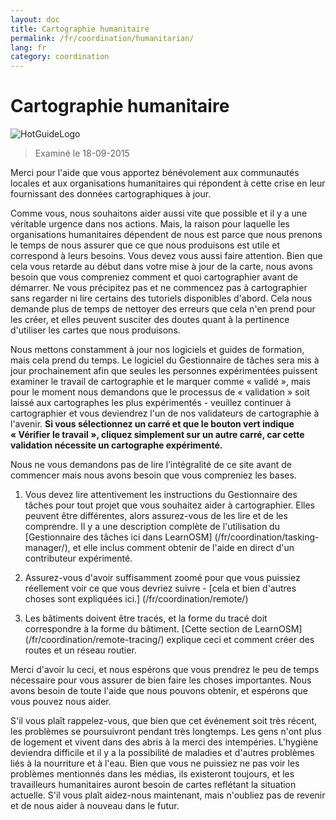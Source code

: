 ```yaml
---
layout: doc
title: Cartographie humanitaire
permalink: /fr/coordination/humanitarian/
lang: fr
category: coordination
---
```


# Cartographie humanitaire

![HotGuideLogo](/images/hot-logo.png)

> Examiné le 18-09-2015

Merci pour l'aide que vous apportez bénévolement aux communautés locales et aux organisations humanitaires qui répondent à cette crise en leur fournissant des données cartographiques à jour.  

Comme vous, nous souhaitons aider aussi vite que possible et il y a une véritable urgence dans nos actions. Mais, la raison pour laquelle les organisations humanitaires dépendent de nous est parce que nous prenons le temps de nous assurer que ce que nous produisons est utile et correspond à leurs besoins. Vous devez vous aussi faire attention. Bien que cela vous retarde au début dans votre mise à jour de la carte, nous avons besoin que vous compreniez comment et quoi cartographier avant de démarrer. Ne vous précipitez pas et ne commencez pas à cartographier sans regarder ni lire certains des tutoriels disponibles d'abord. Cela nous demande plus de temps de nettoyer des erreurs que cela n'en prend pour les créer, et elles peuvent susciter des doutes quant à la pertinence d'utiliser les cartes que nous produisons.  

Nous mettons constamment à jour nos logiciels et guides de formation, mais cela prend du temps. Le logiciel du Gestionnaire de tâches sera mis à jour prochainement afin que seules les personnes expérimentées puissent examiner le travail de cartographie et le marquer comme « validé », mais pour le moment nous demandons que le processus de « validation » soit laissé aux cartographes les plus expérimentés - veuillez continuer à cartographier et vous deviendrez l'un de nos validateurs de cartographie à l'avenir. **Si vous sélectionnez un carré et que le bouton vert indique « Vérifier le travail », cliquez simplement sur un autre carré, car cette validation nécessite un cartographe expérimenté.**  

Nous ne vous demandons pas de lire l’intégralité de ce site avant de commencer mais nous avons besoin que vous compreniez les bases.  

1. Vous devez lire attentivement les instructions du Gestionnaire des tâches pour tout projet que vous souhaitez aider à cartographier. Elles peuvent être différentes, alors assurez-vous de les lire et de les comprendre. Il y a une description complète de l'utilisation du [Gestionnaire des tâches ici dans LearnOSM] (/fr/coordination/tasking-manager/), et elle inclus comment obtenir de l'aide en direct d'un contributeur expérimenté.  

2. Assurez-vous d'avoir suffisamment zoomé pour que vous puissiez réellement voir ce que vous devriez suivre - [cela et bien d'autres choses sont expliquées ici.] (/fr/coordination/remote/)  

3. Les bâtiments doivent être tracés, et la forme du tracé doit correspondre à la forme du bâtiment. [Cette section de LearnOSM] (/fr/coordination/remote-tracing/) explique ceci et comment créer des routes et un réseau routier.  

Merci d'avoir lu ceci, et nous espérons que vous prendrez le peu de temps nécessaire pour vous assurer de bien faire les choses importantes. Nous avons besoin de toute l'aide que nous pouvons obtenir, et espérons que vous pouvez nous aider.  

S'il vous plaît rappelez-vous, que bien que cet événement soit très récent, les problèmes se poursuivront pendant très longtemps. Les gens n'ont plus de logement et vivent dans des abris à la merci des intempéries. L'hygiène deviendra difficile et il y a la possibilité de maladies et d'autres problèmes liés à la nourriture et à l'eau. Bien que vous ne puissiez ne pas voir les problèmes mentionnés dans les médias, ils existeront toujours, et les travailleurs humanitaires auront besoin de cartes reflétant la situation actuelle. S'il vous plaît aidez-nous maintenant, mais n'oubliez pas de revenir et de nous aider à nouveau dans le futur. 
